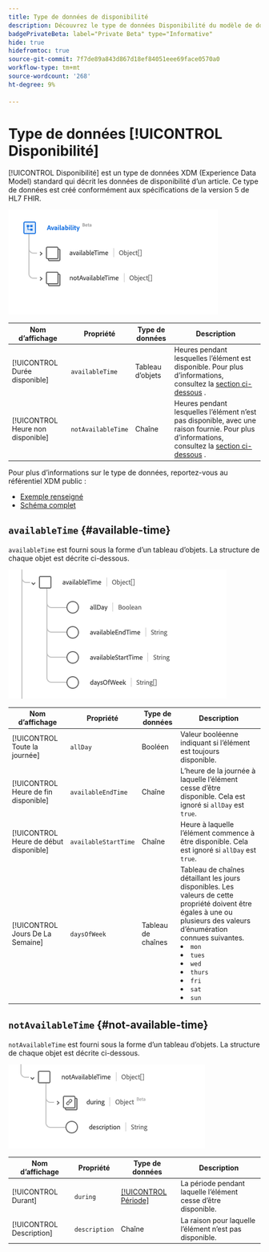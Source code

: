 ```yaml
---
title: Type de données de disponibilité
description: Découvrez le type de données Disponibilité du modèle de données d’expérience (XDM) .
badgePrivateBeta: label="Private Beta" type="Informative"
hide: true
hidefromtoc: true
source-git-commit: 7f7de89a843d867d18ef84051eee69face0570a0
workflow-type: tm+mt
source-wordcount: '268'
ht-degree: 9%

---
```


# Type de données [!UICONTROL Disponibilité]

[!UICONTROL Disponibilité] est un type de données XDM (Experience Data Model) standard qui décrit les données de disponibilité d’un article. Ce type de données est créé conformément aux spécifications de la version 5 de HL7 FHIR.

![Structure de type de données de disponibilité](../../images/data-types/healthcare/availability/availability.png)

| Nom d’affichage | Propriété | Type de données | Description |
| --- | --- | --- | --- |
| [!UICONTROL Durée disponible] | `availableTime` | Tableau d’objets | Heures pendant lesquelles l’élément est disponible. Pour plus d’informations, consultez la [section ci-dessous](#available-time) . |
| [!UICONTROL Heure non disponible] | `notAvailableTime` | Chaîne | Heures pendant lesquelles l’élément n’est pas disponible, avec une raison fournie. Pour plus d’informations, consultez la [section ci-dessous](#not-available-time) . |

Pour plus d’informations sur le type de données, reportez-vous au référentiel XDM public :

* [Exemple renseigné](https://github.com/adobe/xdm/blob/master/extensions/industry/healthcare/fhir/datatypes/availability.example.1.json)
* [Schéma complet](https://github.com/adobe/xdm/blob/master/extensions/industry/healthcare/fhir/datatypes/availability.schema.json)

## `availableTime` {#available-time}

`availableTime` est fourni sous la forme d’un tableau d’objets. La structure de chaque objet est décrite ci-dessous.

![Structure de temps disponible](../../images/data-types/healthcare/availability/available-time.png)

| Nom d’affichage | Propriété | Type de données | Description |
| --- | --- | --- | --- |
| [!UICONTROL Toute la journée] | `allDay` | Booléen | Valeur booléenne indiquant si l’élément est toujours disponible. |
| [!UICONTROL Heure de fin disponible] | `availableEndTime` | Chaîne | L’heure de la journée à laquelle l’élément cesse d’être disponible. Cela est ignoré si `allDay` est `true`. |
| [!UICONTROL Heure de début disponible] | `availableStartTime` | Chaîne | Heure à laquelle l’élément commence à être disponible. Cela est ignoré si `allDay` est `true`. |
| [!UICONTROL Jours De La Semaine] | `daysOfWeek` | Tableau de chaînes | Tableau de chaînes détaillant les jours disponibles. Les valeurs de cette propriété doivent être égales à une ou plusieurs des valeurs d’énumération connues suivantes. <li> `mon` </li> <li> `tues` </li> <li> `wed` </li> <li> `thurs`</li>  <li> `fri` </li> <li> `sat`</li> <li> `sun`</li> |

## `notAvailableTime` {#not-available-time}

`notAvailableTime` est fourni sous la forme d’un tableau d’objets. La structure de chaque objet est décrite ci-dessous.

![Structure de temps non disponible](../../images/data-types/healthcare/availability/not-available-time.png)

| Nom d’affichage | Propriété | Type de données | Description |
| --- | --- | --- | --- |
| [!UICONTROL Durant] | `during` | [[!UICONTROL Période]](../healthcare/period.md) | La période pendant laquelle l’élément cesse d’être disponible. |
| [!UICONTROL Description] | `description` | Chaîne | La raison pour laquelle l’élément n’est pas disponible. |
